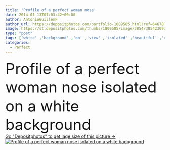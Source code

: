 ```yaml
---
title: 'Profile of a perfect woman nose'
date: 2014-01-13T07:03:42+00:00
author: AntonioGuillemF
author_url: https://depositphotos.com/portfolio-1809585.html?ref=64678756
image: https://st.depositphotos.com/thumbs/1809585/image/3854/38542309/api_thumb_450.jpg?forcejpeg=true
type: "post"
tags: ['white' ,'background' ,'on' ,'view' ,'isolated' ,'beautiful' ,'closeup' ,'side' ,'girl' ,'female' ,'young' ,'women' ,'beauty' ,'detail' ,'portrait' ,'up' ,'close' ,'health' ,'healthy' ,'face' ,'care' ,'plastic' ,'nose' ,'woman' ,'cosmetic' ,'cosmetology' ,'make' ,'makeup' ,'skincare' ,'clean' ,'cosmetics' ,'therapy' ,'treatment' ,'aging' ,'lady' ,'profile' ,'perfect' ,'lips' ,'anti' ,'Perfection' ,'lipstick' ,'of' ,'surgery' ,'ladies' ,'lifting' ,'aesthetic' ,'botox' ,'anti aging' ,'Nase' ,'collagen' ]
categories: 
  - Perfect
---
```

<div aling="center">
            <font size="60"> Profile of a perfect woman nose isolated on a white background</font>   
</div>
<div>
    <a href='https://st.depositphotos.com/thumbs/1809585/image/3854/38542309/api_thumb_450.jpg?forcejpeg=true?ref=64678756' target=_blank > Go "Depositphotos" to get lage size of this picture ->
        <img href='https://st.depositphotos.com/thumbs/1809585/image/3854/38542309/api_thumb_450.jpg?forcejpeg=true?ref=64678756' src='https://st.depositphotos.com/1809585/3854/i/950/depositphotos_38542309-stock-photo-profile-of-a-perfect-woman.jpg?forcejpeg=true' alt='Profile of a perfect woman nose isolated on a white background' >
    </a>
</div>
